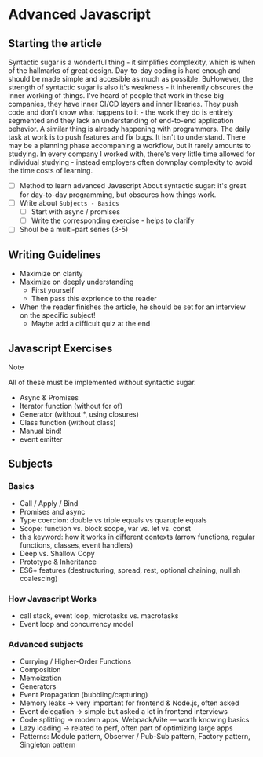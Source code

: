 # Advanced Javascript
## Starting the article
Syntactic sugar is a wonderful thing - it simplifies complexity, which is when of the hallmarks of great design.
Day-to-day coding is hard enough and should be made simple and accesible as much as possible.
BuHowever, the strength of syntactic sugar is also it's weakness - it inherently obscures the inner working of things. 
  I've heard of people that work in these big companies, they have inner CI/CD layers and inner libraries.
  They push code and don't know what happens to it - the work they do is entirely segmented and they lack an understanding of end-to-end application behavior.
  A similar thing is already happening with programmers. The daily task at work is to push features and fix bugs. It isn't to understand.
  There may be a planning phase accompaning a workflow, but it rarely amounts to studying.
  In every company I worked with, there's very little time allowed for individual studying - instead employers often downplay complexity to avoid the time costs of learning.
- [ ] Method to learn advanced Javascript
  About syntactic sugar: it's great for day-to-day programming, but obscures how things work.
- [ ] Write about `Subjects - Basics`
  - [ ] Start with async / promises
  - [ ] Write the corresponding exercise - helps to clarify
- [ ] Shoul be a multi-part series (3-5)

## Writing Guidelines
- Maximize on clarity
- Maximize on deeply understanding
  - First yourself
  - Then pass this exprience to the reader
- When the reader finishes the article, he should be set for an interview on the specific subject!
  - Maybe add a difficult quiz at the end

## Javascript Exercises
> [!NOTE]
> All of these must be implemented without syntactic sugar.
- Async & Promises
- Iterator function (without for of)
- Generator (without *, using closures)
- Class function (without class)
- Manual bind!
- event emitter

## Subjects
### Basics
- Call / Apply / Bind
- Promises and async
- Type coercion: double vs triple equals vs quaruple equals
- Scope: function vs. block scope, var vs. let vs. const
- this keyword: how it works in different contexts (arrow functions, regular functions, classes, event handlers)
- Deep vs. Shallow Copy
- Prototype & Inheritance
- ES6+ features (destructuring, spread, rest, optional chaining, nullish coalescing)

### How Javascript Works
- call stack, event loop, microtasks vs. macrotasks
- Event loop and concurrency model


### Advanced subjects
- Currying / Higher-Order Functions
- Composition
- Memoization
- Generators 
- Event Propagation (bubbling/capturing)
- Memory leaks → very important for frontend & Node.js, often asked
- Event delegation → simple but asked a lot in frontend interviews
- Code splitting → modern apps, Webpack/Vite — worth knowing basics
- Lazy loading → related to perf, often part of optimizing large apps
- Patterns: Module pattern, Observer / Pub-Sub pattern, Factory pattern, Singleton pattern
